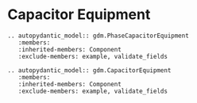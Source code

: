 # Capacitor Equipment

```{eval-rst}
.. autopydantic_model:: gdm.PhaseCapacitorEquipment
   :members: 
   :inherited-members: Component
   :exclude-members: example, validate_fields
```

```{eval-rst}
.. autopydantic_model:: gdm.CapacitorEquipment
   :members: 
   :inherited-members: Component
   :exclude-members: example, validate_fields
```
